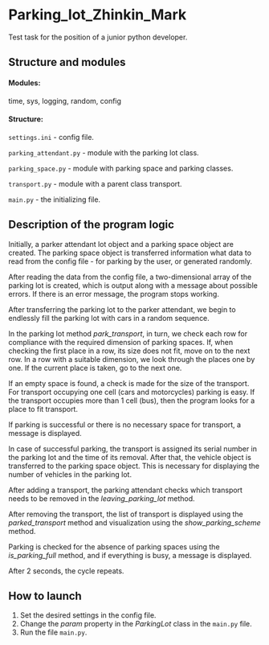 # Parking_lot_Zhinkin_Mark
Test task for the position of a junior python developer.

## Structure and modules

#### Modules:
time, sys, logging, random, config

#### Structure:

`settings.ini` - config file. 

`parking_attendant.py` - module with the parking lot class.

`parking_space.py` - module with parking space and parking classes.

`transport.py` - module with a parent class transport. 

`main.py` - the initializing file.

## Description of the program logic

Initially, a parker attendant lot object and a parking space object are created. The parking space object is transferred
information what data to read from the config file - for parking by the user, or
generated randomly.

After reading the data from the config file, a two-dimensional array of the parking lot is created, which is output along with
a message about possible errors. If there is an error message, the program stops working.

After transferring the parking lot to the parker attendant, we begin to endlessly fill the parking lot with cars in a random sequence.

In the parking lot method _park_transport_, in turn, we check each row for compliance with the required dimension of parking spaces.
If, when checking the first place in a row, its size does not fit, move on to the next row.
In a row with a suitable dimension, we look through the places one by one. If the current place is taken, go to the next one.

If an empty space is found, a check is made for the size of the transport. For transport occupying one cell
 (cars and motorcycles) parking is easy. If the transport occupies more than 1 cell (bus), then the program looks for
 a place to fit transport.

If parking is successful or there is no necessary space for transport, a message is displayed.

In case of successful parking, the transport is assigned its serial number in the parking lot and the time of its removal.
After that, the vehicle object is transferred to the parking space object. This is necessary for
 displaying the number of vehicles in the parking lot.

After adding a transport, the parking attendant checks which transport needs to be removed in the _leaving_parking_lot_ method.

After removing the transport, the list of transport is displayed using the _parked_transport_ method and visualization
 using the _show_parking_scheme_ method.

Parking is checked for the absence of parking spaces using the _is_parking_full_ method, and if everything is busy, a message is displayed.

After 2 seconds, the cycle repeats.


## How to launch

1) Set the desired settings in the config file.
2) Change the _param_ property in the _ParkingLot_ class in the `main.py` file.
3) Run the file `main.py`.

